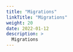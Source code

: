 ```yaml
---
title: "Migrations"
linkTitle: "Migrations"
weight: 20
date: 2022-01-12
description: >
  Migrations
---
```


